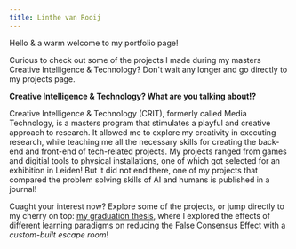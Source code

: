 ```yaml
---
title: Linthe van Rooij
---
```


Hello & a warm welcome to my portfolio page! 

Curious to check out some of the projects I made during my masters Creative Intelligence & Technology? Don't wait any longer and go directly to my projects page. 

**Creative Intelligence & Technology? What are you talking about!?**

Creative Intelligence & Technology (CRIT), formerly called Media Technology, is a masters program that stimulates a playful and creative approach to research. It allowed me to explore my creativity in executing research, while teaching me all the necessary skills for creating the back-end and front-end of tech-related projects. My projects ranged from games and digitial tools to physical installations, one of which got selected for an exhibition in Leiden! But it did not end there, one of my projects that compared the problem solving skills of AI and humans is published in a journal! 

Cuaght your interest now? Explore some of the projects, or jump directly to my cherry on top: [my graduation thesis](/portfolio/thesis.html), where I explored the effects of different learning paradigms on reducing the False Consensus Effect with a *custom-built escape room*!





